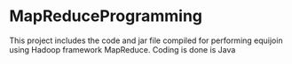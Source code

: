 # MapReduceProgramming
This project includes the code and jar file compiled for performing equijoin using Hadoop framework MapReduce. Coding is done is Java
